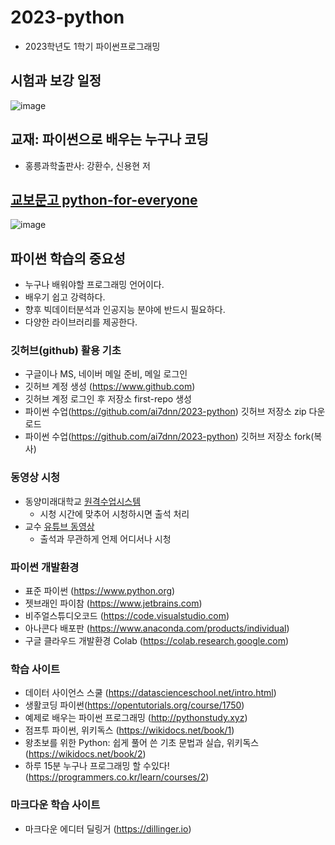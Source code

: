 # 2023-python
- 2023학년도 1학기 파이썬프로그래밍

## 시험과 보강 일정
![image](https://user-images.githubusercontent.com/70050528/229408046-9411ba23-a707-42c6-86fa-42cad573ff5e.png)

## 교재: 파이썬으로 배우는 누구나 코딩
- 홍릉과학출판사: 강환수, 신용현 저

## [교보문고 python-for-everyone](http://www.kyobobook.co.kr/product/detailViewKor.laf?ejkGb=KOR&mallGb=KOR&barcode=9791156006916&orderClick=LEa&Kc=)
![image](https://user-images.githubusercontent.com/70050528/144942615-5021160f-0fb5-4a41-b129-c41cfed81708.png)

## 파이썬 학습의 중요성
- 누구나 배워야할 프로그래밍 언어이다. 
- 배우기 쉽고 강력하다. 
- 향후 빅데이터분석과 인공지능 분야에 반드시 필요하다.
- 다양한 라이브러리를 제공한다.

### 깃허브(github) 활용 기초
- 구글이나 MS, 네이버 메일 준비, 메일 로그인
- 깃허브 계정 생성 (https://www.github.com)
- 깃허브 계정 로그인 후 저장소 first-repo 생성
- 파이썬 수업(https://github.com/ai7dnn/2023-python) 깃허브 저장소 zip 다운로드
- 파이썬 수업(https://github.com/ai7dnn/2023-python) 깃허브 저장소 fork(복사)

### 동영상 시청
- 동양미래대학교 [원격수업시스템](https://eclass.dongyang.ac.kr)
  - 시청 시간에 맞추어 시청하시면 출석 처리 
- 교수 [유튜브 동영상](https://www.youtube.com/@aitcode)
  - 출석과 무관하게 언제 어디서나 시청 

### 파이썬 개발환경
- 표준 파이썬 (https://www.python.org)
- 젯브래인 파이참 (https://www.jetbrains.com)
- 비주얼스튜디오코드 (https://code.visualstudio.com)
- 아나콘다 배포판 (https://www.anaconda.com/products/individual)
- 구글 클라우드 개발환경 Colab (https://colab.research.google.com)

### 학습 사이트
- 데이터 사이언스 스쿨 (https://datascienceschool.net/intro.html)
- 생활코딩 파이썬(https://opentutorials.org/course/1750)
- 예제로 배우는 파이썬 프로그래밍 (http://pythonstudy.xyz)
- 점프투 파이썬, 위키독스 (https://wikidocs.net/book/1)  
- 왕초보를 위한 Python: 쉽게 풀어 쓴 기초 문법과 실습, 위키독스 (https://wikidocs.net/book/2)
- 하루 15분 누구나 프로그래밍 할 수있다! (https://programmers.co.kr/learn/courses/2)

### 마크다운 학습 사이트
- 마크다운 에디터 딜링거 (https://dillinger.io)
